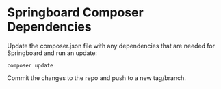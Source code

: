 # Springboard Composer Dependencies
Update the composer.json file with any dependencies that are needed for Springboard and run an update:
```
composer update
```
Commit the changes to the repo and push to a new tag/branch.
